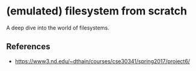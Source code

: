 # (emulated) filesystem from scratch
A deep dive into the world of filesystems.

## References
* https://www3.nd.edu/~dthain/courses/cse30341/spring2017/project6/
